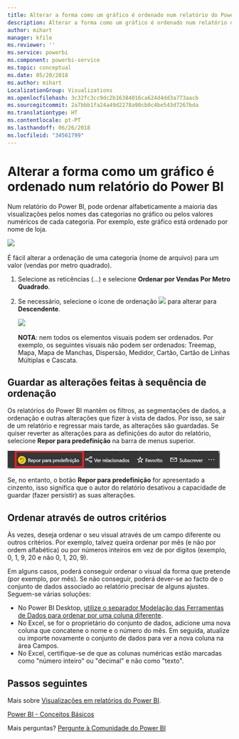 ```yaml
---
title: Alterar a forma como um gráfico é ordenado num relatório do Power BI
description: Alterar a forma como um gráfico é ordenado num relatório do Power BI
author: mihart
manager: kfile
ms.reviewer: ''
ms.service: powerbi
ms.component: powerbi-service
ms.topic: conceptual
ms.date: 05/20/2018
ms.author: mihart
LocalizationGroup: Visualizations
ms.openlocfilehash: 3c32fc3cc9dc2b16384016ca624d4dd3a773aacb
ms.sourcegitcommit: 2a7bbb1fa24a49d2278a90cb0c4be543d7267bda
ms.translationtype: HT
ms.contentlocale: pt-PT
ms.lasthandoff: 06/26/2018
ms.locfileid: "34561799"
---
```

# <a name="change-how-a-chart-is-sorted-in-a-power-bi-report"></a>Alterar a forma como um gráfico é ordenado num relatório do Power BI
Num relatório do Power BI, pode ordenar alfabeticamente a maioria das visualizações pelos nomes das categorias no gráfico ou pelos valores numéricos de cada categoria. Por exemplo, este gráfico está ordenado por nome de loja.

![](media/power-bi-report-change-sort/pbi_chartsortcategory.png)

É fácil alterar a ordenação de uma categoria (nome de arquivo) para um valor (vendas por metro quadrado).

1. Selecione as reticências (...) e selecione **Ordenar por Vendas Por Metro Quadrado**.
2. Se necessário, selecione o ícone de ordenação ![](media/power-bi-report-change-sort/sorticon.png) para alterar para **Descendente**.

   ![](media/power-bi-report-change-sort/sortby.gif)

   **NOTA**: nem todos os elementos visuais podem ser ordenados.  Por exemplo, os seguintes visuais não podem ser ordenados: Treemap, Mapa, Mapa de Manchas, Dispersão, Medidor, Cartão, Cartão de Linhas Múltiplas e Cascata.

## <a name="saving-changes-you-make-to-sort-order"></a>Guardar as alterações feitas à sequência de ordenação
Os relatórios do Power BI mantêm os filtros, as segmentações de dados, a ordenação e outras alterações que fizer à vista de dados. Por isso, se sair de um relatório e regressar mais tarde, as alterações são guardadas.  Se quiser reverter as alterações para as definições do autor do relatório, selecione **Repor para predefinição** na barra de menus superior. 

![Ordenação persistente](media/power-bi-report-change-sort/power-bi-reset-to-default.png)

Se, no entanto, o botão **Repor para predefinição** for apresentado a cinzento, isso significa que o autor do relatório desativou a capacidade de guardar (fazer persistir) as suas alterações.

<a name="other"></a>
## <a name="sorting-using-other-criteria"></a>Ordenar através de outros critérios
Às vezes, deseja ordenar o seu visual através de um campo diferente ou outros critérios.  Por exemplo, talvez queira ordenar por mês (e não por ordem alfabética) ou por números inteiros em vez de por dígitos (exemplo, 0, 1, 9, 20 e não 0, 1, 20, 9).  

Em alguns casos, poderá conseguir ordenar o visual da forma que pretende (por exemplo, por mês).  Se não conseguir, poderá dever-se ao facto de o conjunto de dados associado ao relatório precisar de alguns ajustes. Seguem-se várias soluções:

* No Power BI Desktop, [utilize o separador Modelação das Ferramentas de Dados para ordenar por uma coluna diferente](desktop-sort-by-column.md).
* No Excel, se for o proprietário do conjunto de dados, adicione uma nova coluna que concatene o nome e o número do mês. Em seguida, atualize ou importe novamente o conjunto de dados para ver a nova coluna na área Campos.
* No Excel, certifique-se de que as colunas numéricas estão marcadas como "número inteiro" ou "decimal" e não como "texto".

## <a name="next-steps"></a>Passos seguintes
Mais sobre [Visualizações em relatórios do Power BI](power-bi-report-visualizations.md).

[Power BI - Conceitos Básicos](service-basic-concepts.md)

Mais perguntas? [Pergunte à Comunidade do Power BI](http://community.powerbi.com/)
